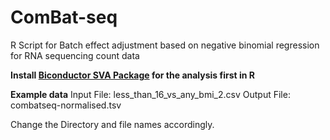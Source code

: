 # ComBat-seq
R Script for Batch effect adjustment based on negative binomial regression for RNA sequencing count data 

 **Install [Biconductor SVA Package](https://bioconductor.org/packages/release/bioc/html/sva.html) for the analysis first in R**

**Example data**
Input File: less_than_16_vs_any_bmi_2.csv
Output File: combatseq-normalised.tsv

Change the Directory and file names accordingly.
